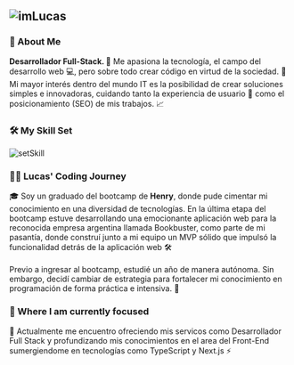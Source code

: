 ## ![imLucas](https://github.com/lucaslopezdev/lucaslopezdev/assets/109316111/6b42517b-23d3-4aa0-902d-5b348c452aa1)
<h3>💫 About Me</h3>
<b>Desarrollador Full-Stack. 💯</b> Me apasiona la tecnología, el campo del desarrollo web 💻, pero sobre todo crear código en virtud de la sociedad. 🚀 Mi mayor interés dentro del mundo IT es la posibilidad de crear soluciones simples e innovadoras, cuidando tanto la experiencia de usuario 🎨 como el posicionamiento (SEO) de mis trabajos. 📈

<h3>🛠️ My Skill Set</h3> 

![setSkill](https://github.com/lucaslopezdev/lucaslopezdev/assets/109316111/a5b98e79-eac4-4be6-88e5-568768d4a7aa)

<h3>👨‍💻 Lucas' Coding Journey</h3>
🎓 Soy un graduado del bootcamp de <b>Henry</b>, donde pude cimentar mi conocimiento en una diversidad de tecnologías. En la última etapa del bootcamp estuve desarrollando una emocionante aplicación web para la reconocida empresa argentina llamada Bookbuster, como parte de mi pasantía, donde construí junto a mi equipo un MVP sólido que impulsó la funcionalidad detrás de la aplicación web 🛠️
<br />
<br />
Previo a ingresar al bootcamp, estudié un año de manera autónoma. Sin embargo, decidí cambiar de estrategia para fortalecer mi conocimiento en programación de forma práctica e intensiva. 💯

<h3>🎯 Where I am currently focused</h3>
🔭 Actualmente me encuentro ofreciendo mis servicos como Desarrollador Full Stack y profundizando mis conocimientos en el area del Front-End sumergiendome en tecnologías como TypeScript y Next.js ⚡
<!--
**lucaslopezdev/lucaslopezdev** is a ✨ _special_ ✨ repository because its `README.md` (this file) appears on your GitHub profile.

Here are some ideas to get you started:

- 🔭 Actualmente me encuentro ofreciendo mis servicos como Desarrollador Full Stack y profundizando mis conocimientos en el area del Front-End sumergiendome en tecnologías como TypeScript y Next.js 
- 🌱 I’m currently learning ...
- 👯 I’m looking to collaborate on ...
- 🤔 I’m looking for help with ...
- 💬 Ask me about ...
- 📫 How to reach me: ...
- 😄 Pronouns: ...
- ⚡ Fun fact: ...
-->
